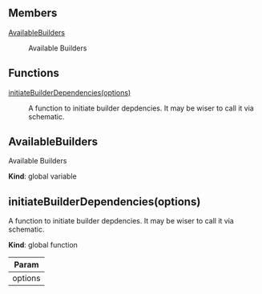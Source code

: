 ## Members

<dl>
<dt><a href="#AvailableBuilders">AvailableBuilders</a></dt>
<dd><p>Available Builders</p></dd>
</dl>

## Functions

<dl>
<dt><a href="#initiateBuilderDependencies">initiateBuilderDependencies(options)</a></dt>
<dd><p>A function to initiate builder depdencies. It may be wiser to call it via schematic.</p></dd>
</dl>

<a name="AvailableBuilders"></a>

## AvailableBuilders
<p>Available Builders</p>

**Kind**: global variable  
<a name="initiateBuilderDependencies"></a>

## initiateBuilderDependencies(options)
<p>A function to initiate builder depdencies. It may be wiser to call it via schematic.</p>

**Kind**: global function  

| Param |
| --- |
| options | 

